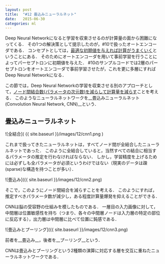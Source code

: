 ```yaml
---
layout: post
title:  "#12 畳込みニューラルネット"
date:   2015-06-30
categories: ml
---
```


Deep Neural Networkになると学習を収束させるのが計算量の面から困難になってくる．
その1つの解決策として提示したのが，\#10で扱ったオートエンコーダである．
コンセプトとしては，<u>最適な初期値を与えれば計算がうまくいく</u>ということにある．
そのためにオートエンコーダを用いて事前学習を行うことによってパーセプトロンに初期値を与えた．
\#10のサンプルコードでは2層のパーセプトロンをオートエンコーダで事前学習させたが，これを更に多層にすればDeep Neural Networkになる．

この節では，Deep Neural Networkの学習を収束させる別のアプローチとして，<u>ノード間結合数(パラメータの次元数)を減らして計算量を減らす</u>ことを考える．
このようなニューラルネットワークを__畳込みニューラルネット(Convolution Neural Network, CNN)__という．

## 畳込みニューラルネット

![全結合]( {{ site.baseurl }}/images/12/cnn1.png )

これまで扱ってきたニューラルネットは，すべてノード間が全結合したニューラルネットであった．
このように全結合していると，当然すべての結合に相当するパラメータの推定を行わなければならない．
しかし，学習精度を上げるためには必ずしも全パラメータが必須というわけではない（現実のデータは疎(sparse)な構造を持つことが多い）．

![畳込み]({{ site.baseurl }}/images/12/cnn2.png)

そこで，このようにノード間結合を減らすことを考える．
このようにすれば，推定すべきパラメータ数が減少し，ある程度計算量爆発を抑えることができる．

CNNは脳の受容野の仕組みを模したものである．
一層目の入力画像に対して，中間層は位置敏感性を持ち（つまり、各々の中間層ノードは入力層の特定の部位に反応する），出力層は中間層に比べて位置に鈍感である．

![畳込みとプーリング]({{ site.baseurl }}/images/12/cnn3.png)

前者を__畳込み__，後者を__プーリング__という．

CNNは畳込みとプーリングという2種類の演算に対応する層を交互に重ねたニューラルネットワークである．

